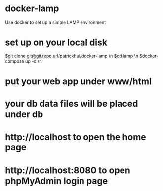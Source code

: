 # docker-lamp
Use docker to set up a simple LAMP environment

# set up on your local disk
$git clone git@git.repo.url/patrickhui/docker-lamp \n
$cd lamp \n
$docker-compose up -d \n

# put your web app under www/html
# your db data files will be placed under db
# http://localhost to open the home page
# http://localhost:8080 to open phpMyAdmin login page
